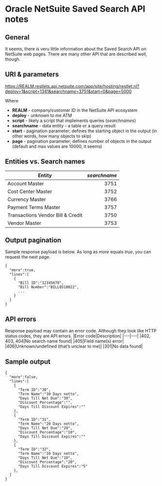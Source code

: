 # Oracle NetSuite Saved Search API notes #

## General ##

It seems, there is veru little information about the Saved Search API on NetSuite web pages. There are many other API that are described well, though.

## URI & parameters ##
 https://REALM.restlets.api.netsuite.com/app/site/hosting/restlet.nl?deploy=1&script=1341&searchname=3751&start=0&page=5000
 
 Where
 - **REALM** - company/customer ID in the NetSuite API ecosystem
 - **deploy** - unknown to me ATM
 - **script** - likely a script that implements queries (*searchnames*) 
 - **searchname** - data entity - a table or a query result
 - **start** - pagination parameter; defines the starting object in the output (in other words, how many objects to skip)
 - **page** - pagination parameter; defines number of objects in the output (default and max values are 10000, it seems)

## Entities vs. Search names ##
|Entity|*searchname*|
|---|---:|
|Account Master|3751|
|Cost Center Master|3752|
|Currency Master|3766|
|Payment Terms Master|3757|
|Transactions Vendor Bill & Credit|3750|
|Vendor Master|3753|

## Output pagination ##
Sample response payload is below. As long as *more* equals *true*, you can request the next page.
```
{
  "more":true,
  "lines":[
    {
      "Bill ID":"12345678",
      "Bill Number":"BILL0510022",
      ...
    }
  ]
}
```

## API errors ##
Response payload may contain an error code. Although they look like HTTP status codes, they are API errors.
|Error code|Description|
|---|---|
|402, 403, 404|No search name found|
|405|Field name(s) error|
|406|Unknown/undefined (that’s unclear to me)|
|301|No data found|

## Sample output ##
```
{
  "more":false,
  "lines":[
    {
      "Term ID":"30",
      "Term Name":"30 Days netto",
      "Days Till Net Due":"30",
      "Discount Percentage":"",
      "Days Till Discount Expires":""
    },
    {
      "Term ID":"31",
      "Term Name":"20 Days netto",
      "Days Till Net Due":"20",
      "Discount Percentage":"10",
      "Days Till Discount Expires":""
    },
    {
      "Term ID":"32",
      "Term Name":"10 Days netto",
      "Days Till Net Due":"10",
      "Discount Percentage":"20",
      "Days Till Discount Expires":"5"
    },
  ]
}
```